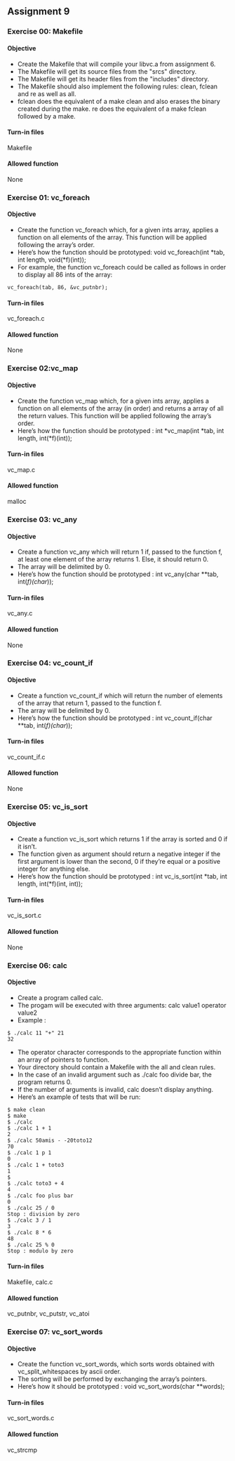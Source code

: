 ## Assignment 9
### Exercise 00: Makefile
#### Objective
- Create the Makefile that will compile your libvc.a from assignment 6.
- The Makefile will get its source files from the "srcs" directory.
- The Makefile will get its header files from the "includes" directory.
- The Makefile should also implement the following rules: clean, fclean and re as well as all.
- fclean does the equivalent of a make clean and also erases the binary created during the make. re does the equivalent of a make fclean followed by a make.
#### Turn-in files
Makefile
#### Allowed function
None

### Exercise 01: vc_foreach
#### Objective
- Create the function vc_foreach which, for a given ints array, applies a function on all elements of the array. This function will be applied following the array’s order.
- Here’s how the function should be prototyped: void vc_foreach(int *tab, int length, void(*f)(int));
- For example, the function vc_foreach could be called as follows in order to display all 86 ints of the array:
```
vc_foreach(tab, 86, &vc_putnbr);
```
#### Turn-in files
vc_foreach.c
#### Allowed function
None

### Exercise 02:vc_map
#### Objective
- Create the function vc_map which, for a given ints array, applies a function on all elements of the array (in order) and returns a array of all the return values. This function will be applied following the array’s order.
- Here’s how the function should be prototyped : int *vc_map(int *tab, int length, int(*f)(int));
#### Turn-in files
vc_map.c
#### Allowed function
malloc

### Exercise 03: vc_any
#### Objective
- Create a function vc_any which will return 1 if, passed to the function f, at least one element of the array returns 1. Else, it should return 0.
- The array will be delimited by 0.
- Here’s how the function should be prototyped : int vc_any(char **tab, int(*f)(char*));
#### Turn-in files
vc_any.c
#### Allowed function
None

### Exercise 04: vc_count_if
#### Objective
- Create a function vc_count_if which will return the number of elements of the array that return 1, passed to the function f.
- The array will be delimited by 0.
- Here’s how the function should be prototyped : int vc_count_if(char **tab, int(*f)(char*));
#### Turn-in files
vc_count_if.c
#### Allowed function
None

### Exercise 05: vc_is_sort
#### Objective
- Create a function vc_is_sort which returns 1 if the array is sorted and 0 if it isn’t.
- The function given as argument should return a negative integer if the first argument is lower than the second, 0 if they’re equal or a positive integer for anything else.
- Here’s how the function should be prototyped : int vc_is_sort(int *tab, int length, int(*f)(int, int));
#### Turn-in files
vc_is_sort.c
#### Allowed function
None

### Exercise 06: calc
#### Objective
- Create a program called calc.
- The progam will be executed with three arguments: calc value1 operator value2
- Example :
```
$ ./calc 11 "+" 21
32
```
- The operator character corresponds to the appropriate function within an array of pointers to function.
- Your directory should contain a Makefile with the all and clean rules.
- In the case of an invalid argument such as ./calc foo divide bar, the program returns 0.
- If the number of arguments is invalid, calc doesn’t display anything.
- Here’s an example of tests that will be run:
```
$ make clean
$ make
$ ./calc
$ ./calc 1 + 1
2
$ ./calc 50amis - -20toto12
70
$ ./calc 1 p 1
0
$ ./calc 1 + toto3
1
$
$ ./calc toto3 + 4
4
$ ./calc foo plus bar
0
$ ./calc 25 / 0
Stop : division by zero
$ ./calc 3 / 1
3
$ ./calc 8 * 6
48
$ ./calc 25 % 0
Stop : modulo by zero
```
#### Turn-in files
Makefile, calc.c
#### Allowed function
vc_putnbr, vc_putstr, vc_atoi

### Exercise 07: vc_sort_words
#### Objective
- Create the function vc_sort_words, which sorts words obtained with vc_split_whitespaces by ascii order.
- The sorting will be performed by exchanging the array’s pointers.
- Here’s how it should be prototyped : void vc_sort_words(char **words);
#### Turn-in files
vc_sort_words.c
#### Allowed function
vc_strcmp